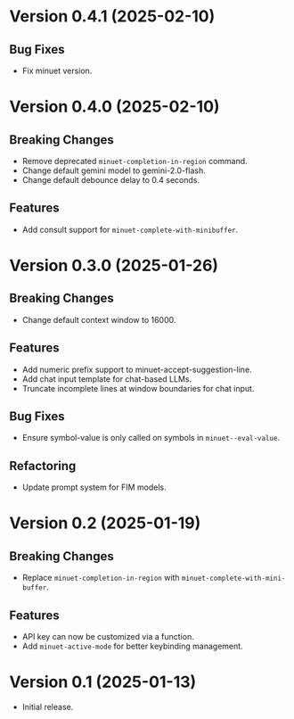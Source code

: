 # Version 0.4.1 (2025-02-10)

## Bug Fixes

- Fix minuet version.

# Version 0.4.0 (2025-02-10)

## Breaking Changes

- Remove deprecated `minuet-completion-in-region` command.
- Change default gemini model to gemini-2.0-flash.
- Change default debounce delay to 0.4 seconds.

## Features

- Add consult support for `minuet-complete-with-minibuffer`.

# Version 0.3.0 (2025-01-26)

## Breaking Changes

- Change default context window to 16000.

## Features

- Add numeric prefix support to minuet-accept-suggestion-line.
- Add chat input template for chat-based LLMs.
- Truncate incomplete lines at window boundaries for chat input.

## Bug Fixes

- Ensure symbol-value is only called on symbols in `minuet--eval-value`.

## Refactoring

- Update prompt system for FIM models.

# Version 0.2 (2025-01-19)

## Breaking Changes

- Replace `minuet-completion-in-region` with `minuet-complete-with-mini-buffer`.

## Features

- API key can now be customized via a function.
- Add `minuet-active-mode` for better keybinding management.

# Version 0.1 (2025-01-13)

- Initial release.
